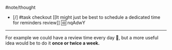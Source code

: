 #note/thought

- [/] #task checkout [[It might just be best to schedule a dedicated time for reminders review]]  🆔 nqAdwY
___

For example we could have a review time every day 📆, but a more useful idea would be to do it **once or twice a week.**
